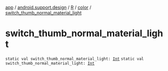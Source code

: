 [app](../../../index.md) / [android.support.design](../../index.md) / [R](../index.md) / [color](index.md) / [switch_thumb_normal_material_light](.)

# switch_thumb_normal_material_light

`static val switch_thumb_normal_material_light: `[`Int`](https://kotlinlang.org/api/latest/jvm/stdlib/kotlin/-int/index.html)
`static val switch_thumb_normal_material_light: `[`Int`](https://kotlinlang.org/api/latest/jvm/stdlib/kotlin/-int/index.html)